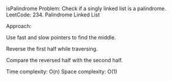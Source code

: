 isPalindrome
Problem: Check if a singly linked list is a palindrome.
LeetCode: 234. Palindrome Linked List

Approach:

Use fast and slow pointers to find the middle.

Reverse the first half while traversing.

Compare the reversed half with the second half.

Time complexity: O(n)
Space complexity: O(1)